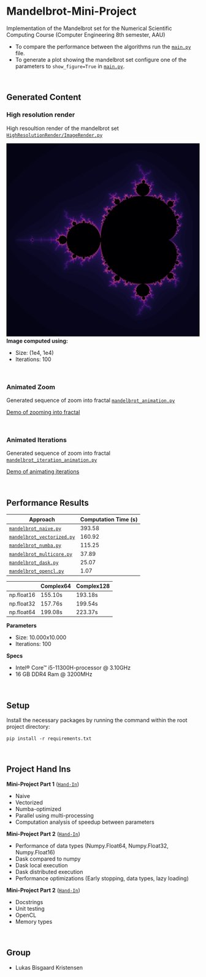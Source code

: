 # Mandelbrot-Mini-Project
Implementation of the Mandelbrot set for the Numerical Scientific Computing Course (Computer Engineering 8th semester, AAU)

- To compare the performance between the algorithms run the [``main.py``](main.py) file.
- To generate a plot showing the mandelbrot set configure one of the parameters to ``show_figure=True`` in [``main.py``](main.py).

</br>

<!----------------------------------------->

## Generated Content

### High resolution render
High resoultion render of the mandelbrot set [``HighResolutionRender/ImageRender.py``](<High Resolution Image Render/ImageRender.py>)

![img](<High Resolution Image Render/MandelbrotOutput.png>)
**Image computed using:**
- Size: (1e4, 1e4)
- Iterations: 100

</br>

### Animated Zoom

Generated sequence of zoom into fractal [``mandelbrot_animation.py``](<Zoom Animation/mandelbrot_animation.py>)

[Demo of zooming into fractal](https://www.youtube.com/watch?v=L2zKIrriDfI)

</br>

### Animated Iterations

Generated sequence of zoom into fractal [``mandelbrot_iteration_animation.py``](<Iterations Animation/mandelbrot_iteration_animation.py>)

[Demo of animating iterations](https://www.youtube.com/watch?v=8BjqgaIuses)

</br>


<!----------------------------------------->

## Performance Results
| Approach    | Computation Time (s) |
| ----------- | ----------- |
| [``mandelbrot_naive.py``](mandelbrot_naive.py)| 393.58 |
| [``mandelbrot_vectorized.py``](mandelbrot_vectorized.py)| 160.92 |
| [``mandelbrot_numba.py``](mandelbrot_numba.py)| 115.25 |
| [``mandelbrot_multicore.py``](mandelbrot_multicore.py)| 37.89 |
| [``mandelbrot_dask.py``](mandelbrot_dask.py)| 25.07 |
| [``mandelbrot_opencl.py``](mandelbrot_opencl.py)| 1.07 |


|  | Complex64 | Complex128 |
| ----------- | ----------- | ----------- |
| np.float16 | 155.10s | 193.18s |
| np.float32 | 157.76s | 199.54s |
| np.float64 | 199.08s | 223.37s |


**Parameters**
- Size: 10.000x10.000
- Iterations: 100

**Specs**
- Intel® Core™ i5-11300H-processor @ 3.10GHz
- 16 GB DDR4 Ram @ 3200MHz

</br>

<!----------------------------------------->

## Setup
Install the necessary packages by running the command within the root project directory:

```shell
pip install -r requirements.txt
```
</br>

<!----------------------------------------->

## Project Hand Ins
**Mini-Project Part 1** ([``Hand-In``](Part%201%20-%20Algorithms%20with%20performance%20analysis/Mini%20Project%20Report%20Part%201.pdf))</br>
- Naive
- Vectorized
- Numba-optimized
- Parallel using multi-processing
- Computation analysis of speedup between parameters</br>

**Mini-Project Part 2** ([``Hand-In``](Part%202%20-%20DASK%20and%20Datatypes/Numerical%20Scientific%20Computing%20Mini%20Project%20Part%202.pdf))</br>
- Performance of data types (Numpy.Float64, Numpy.Float32, Numpy.Float16)
- Dask compared to numpy
- Dask local execution
- Dask distributed execution
- Performance optimizations (Early stopping, data types, lazy loading)

**Mini-Project Part 2** ([``Hand-In``]())</br>
- Docstrings
- Unit testing
- OpenCL
- Memory types

</br>

<!----------------------------------------->

## Group
- Lukas Bisgaard Kristensen 
